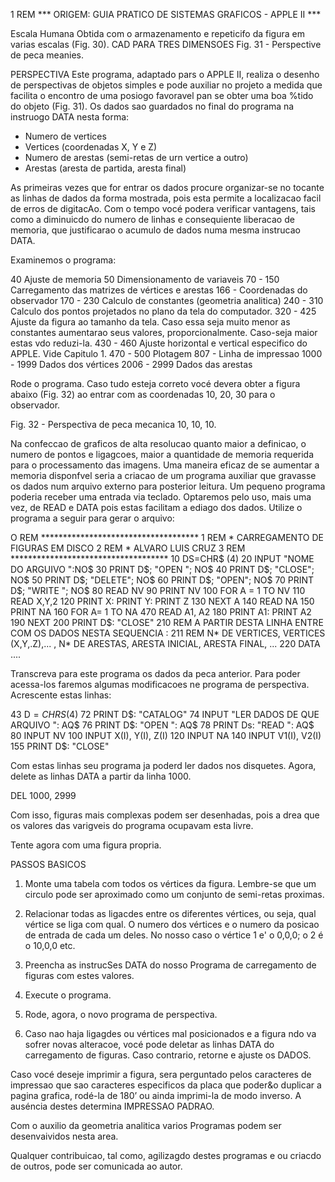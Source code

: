 1 REM *** ORIGEM: GUIA PRATICO DE SISTEMAS GRAFICOS - APPLE II ***

Escala Humana Obtida com o armazenamento e repeticifo da figura em varias escalas (Fig. 30). 
CAD PARA TRES DIMENSOES 
Fig. 31 - Perspective de peca meanies. 

PERSPECTIVA 
Este programa, adaptado pars o APPLE II, realiza o desenho de perspectivas de objetos 
simples e pode auxiliar no projeto a medida que facilita o encontro de uma posiogo 
favoravel pan se obter uma boa %tido do objeto (Fig. 31). Os dados sao guardados no 
final do programa na instruogo DATA nesta forma:
 - Numero de vertices
 - Vertices (coordenadas X, Y e Z)
 - Numero de arestas (semi-retas de urn vertice a outro)
 - Arestas (aresta de partida, aresta final) 


As primeiras vezes que for entrar os dados procure organizar-se no tocante as linhas de
dados da forma mostrada, pois esta permite a localizacao facil de erros de digitacAo. 
Com o tempo vocé podera verificar vantagens, tais como a diminuicdo do numero de linhas e 
consequiente liberacao de memoria, que justificarao o acumulo de dados numa mesma instrucao DATA.

Examinemos o programa:

40 Ajuste de memoria
50 Dimensionamento de variaveis
70 - 150 Carregamento das matrizes de vértices e arestas
166 - Coordenadas do observador
170 - 230 Calculo de constantes (geometria analitica)
240 - 310 Calculo dos pontos projetados no plano da tela do computador.
320 - 425 Ajuste da figura ao tamanho da tela. 
	Caso essa seja muito menor as constantes aumentarao seus valores, proporcionalmente. 
	Caso-seja maior estas vdo reduzi-la.
430 - 460 Ajuste horizontal e vertical especifico do APPLE. Vide Capitulo 1.
470 - 500 Plotagem
807 - Linha de impressao
1000 - 1999 Dados dos vértices
2006 - 2999 Dados das arestas

Rode o programa. Caso tudo esteja correto vocé devera obter a figura abaixo (Fig. 32) ao
entrar com as coordenadas 10, 20, 30 para o observador.

Fig. 32 - Perspectiva de peca mecanica 10, 10, 10.

Na confeccao de graficos de alta resolucao quanto maior a definicao, o numero de pontos
e ligagcoes, maior a quantidade de memoria requerida para o processamento das imagens.
Uma maneira eficaz de se aumentar a memoria disponfvel seria a criacao de um programa
auxiliar que gravasse os dados num arquivo externo para posterior leitura.
Um pequeno programa poderia receber uma entrada via teclado. Optaremos pelo uso,
mais uma vez, de READ e DATA pois estas facilitam a ediago dos dados.
Utilize o programa a seguir para gerar o arquivo:

O REM ************************************
1 REM * CARREGAMENTO DE FIGURAS EM DISCO
2 REM * ALVARO LUIS CRUZ 
3 REM ************************************
10 DS=CHR$ (4)
20 INPUT "NOME DO ARGUIVO ":NO$
30 PRINT D$; "OPEN "; NO$
40 PRINT D$; "CLOSE"; NO$
50 PRINT D$; "DELETE"; NO$
60 PRINT D$; "OPEN";  NO$
70 PRINT D$; "WRITE "; NO$
80 READ NV
90 PRINT NV
100 FOR A = 1 TO NV
110 READ X,Y,2
120 PRINT X: PRINT Y: PRINT Z
130 NEXT A
140 READ NA
150 PRINT NA
160 FOR A= 1 TO NA
470 READ A1, A2
180 PRINT A1: PRINT A2
190 NEXT
200 PRINT D$: "CLOSE"
210 REM A PARTIR DESTA LINHA ENTRE COM OS DADOS NESTA SEQUENCIA : 
211 REM N* DE VERTICES, VERTICES (X,Y,.Z),... , N* DE ARESTAS, ARESTA INICIAL, ARESTA FINAL, ...
220 DATA ....

Transcreva para este programa os dados da peca anterior.
Para poder acessa-los faremos algumas modificacoes ne programa de perspectiva.
Acrescente estas linhas:

43 D$=CHRS$(4)
72 PRINT D$: "CATALOG"
74 INPUT "LER DADOS DE QUE ARQUIVO ": AQ$
76 PRINT D$: "OPEN ": AQ$
78 PRINT Ds: "READ ": AQ$
80 INPUT NV
100 INPUT X(I), Y(I), Z(I)
120 INPUT NA
140 INPUT V1(I), V2(I)
155 PRINT D$: "CLOSE"

Com estas linhas seu programa ja poderd ler dados nos disquetes. 
Agora, delete as linhas DATA a partir da linha 1000.

DEL 1000, 2999

Com isso, figuras mais complexas podem ser desenhadas, 
pois a drea que os valores das varigveis do programa ocupavam esta livre.

Tente agora com uma figura propria.

PASSOS BASICOS

1. Monte uma tabela com todos os vértices da figura. 
Lembre-se que um circulo pode ser aproximado como um conjunto de semi-retas proximas.

2. Relacionar todas as ligacdes entre os diferentes vértices, ou seja, qual vértice se liga
com qual. O numero dos vértices e o numero da posicao de entrada de cada um deles. 
No nosso caso o vértice 1 e' o 0,0,0; o 2 é o 10,0,0 etc.

3. Preencha as instrucSes DATA do nosso Programa de carregamento de figuras com estes valores.

4. Execute o programa.

5. Rode, agora, o novo programa de perspectiva.

6. Caso nao haja ligagdes ou vértices mal posicionados e a figura ndo va sofrer novas alteracoe,
vocé pode deletar as linhas DATA do carregamento de figuras. 
Caso contrario, retorne e ajuste os DADOS.

Caso vocé deseje imprimir a figura, sera perguntado pelos caracteres de impressao que sao
caracteres especificos da placa que poder&o duplicar a pagina grafica, rodé-la de 180’ ou ainda
imprimi-la de modo inverso. A auséncia destes determina IMPRESSAO PADRAO.

Com o auxilio da geometria analitica varios Programas podem ser desenvaividos nesta area.

Qualquer contribuicao, tal como, agilizagdo destes programas e ou criacdo de outros, pode ser comunicada ao autor.


